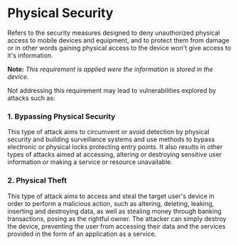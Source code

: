 # Physical Security
Refers to the security measures designed to deny unauthorized physical access to mobile devices and equipment, and to protect them from damage or in other words gaining physical access to the device won't give access to it's information.  

**Note:** *This requirement is applied were the information is stored in the device.*   

Not addressing this requirement may lead to vulnerabilities explored by attacks such as:                                                              

### 1. Bypassing Physical Security 

This type of attack aims to circumvent or avoid detection by physical security and building surveillance systems and use methods to bypass electronic or physical locks protecting entry points. It also results in other types of attacks aimed at accessing, altering or destroying sensitive user information or making a service or resource unavailable. 

### 2. Physical Theft 

This type of attack aims to access and steal the target user's device in order to perform a malicious action, such as altering, deleting, leaking, inserting and destroying data, as well as stealing money through banking transactions, posing as the rightful owner. The attacker can simply destroy the device, preventing the user from accessing their data and the services provided in the form of an application as a service.
